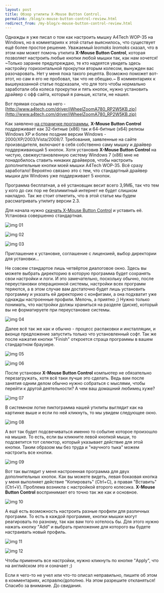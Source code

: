 ```yaml
---
layout: post
title: Обзор утилиты X-Mouse Button Control.
permalink: /blog/x-mouse-button-control-review.html
redirect_from: /my-blog/x-mouse-button-control-review.html
---
```

Однажды я уже писал о том как настроить мышку A4Tech WOP-35 на Windows, но в комметариях к этой статье выяснилось, что существует ещё более простое решение. Уважаемый *leomaks leomaks* сказал, что в этом нам может помочь утилита **X-Mouse Button Control**, которая позволяет настроить любые кнопки любой мышки так, как нам хочется! ~Только заранее предупреждаю, те кто надеятся увидеть здесь настройку горизонтальной прокрутки вторым колесом, вынужден вас разочаровать. Нет у меня пока такого рецепта. Возможно поможет вот-этот, но сам я его не пробовал, так что не обещаю.~ В комментариях к вышеуказанной статье подсказали, что для того чтобы нормально заработали оба колеса прокрутки и пять кнопок, нужно установить драйвер с офф сайта, который я раньше, кстати, не нашел.
<!--more-->
Вот прямая ссылка на него - [http://www.a4tech.com/driver/iWheelZoomA780_RP2W5KB.zip](http://www.a4tech.com/driver/iWheelZoomA780_RP2W5KB.zip)

Как заявлено [на страничке программы](http://www.highrez.co.uk/downloads/XMouseButtonControl.htm), **X-Mouse Button Control** поддерживает как 32-битные (x86) так и 64-битные (x64) релизы Windows XP и более поздние версии Windows - 2000/XP/2003/Vista/2008/7. Требования, заявленные на сайте производителя, включают в себя собственно саму мышку и драйвер поддерживающий 5 кнопок. Хотя установив **X-Mouse Button Control** на чистую, свежеустановленную систему Windows 7 (x86) мне не понадобилось ставить никаких драйверов, чтобы настроить дополнительные кнопки моей мышки A4Tech WOP-35. Всё сразу заработало! Вероятно связано это с тем, что стандартный драйвер мышки для Windows уже поддерживает 5 кнопок.

Программа бесплатная, а её установщик весит всего 3,9МБ, так что тем у кого до сих пор не безлимитный интернет не будет слишком накладно. Так же стоит отметить, что в этой статье мы будем рассматривать утилиту версии 2.3.

Для начала нужно [скачать X-Mouse Button Control](http://www.highrez.co.uk/downloads/XMouseButtonControl.htm) и уставить её. Установка совершенно стандартная.

![img 01](/imgs/x-mouse-button-control-review/01.jpg)

![img 02](/imgs/x-mouse-button-control-review/02.jpg)

![img 03](/imgs/x-mouse-button-control-review/03.jpg)

Приглашение к установке, соглашение с лицензией, выбор директории для установки...

Не совсем стандартое лишь четвёртое диалоговое окно. Здесь вы можете выбрать директорию в которую программа будет сохранять свои настройки и логи. И это замечательно, поскольку обычно, после переустановки операционной системы, настройки всех программ теряются, а в этом случае вам достаточно будет лишь установить программу и указать ей директорию с конфигами, а она подхватит уже однажды настроенные профили. Мелочь, а приятно ;) Нужно только понимать, что настройки должы храниться на разделе (диске), который вы не форматируете при переустановке системы.

![img 04](/imgs/x-mouse-button-control-review/04.jpg)

Далее всё так же как и обычно - процесс распаковки и инсталляции, и вконце предложение запустить только что установленный софт. Так же после нажатия кнопки "Finish" откроется страца программы в вашем стандартном браузере.

![img 05](/imgs/x-mouse-button-control-review/05.jpg)

![img 06](/imgs/x-mouse-button-control-review/06.jpg)

После установки **X-Mouse Button Control** компьютер не обязательно перезагружать, хотя всё таки лучше это сделать. Ведь вам после занятия одним делом обычно нужно собраться с мыслями, чтобы перейти к другой деятельности? А чем ваш домашний любимец хуже?

![img 07](/imgs/x-mouse-button-control-review/07.jpg)

В системном лотке пиктограмма нашей утилиты выглядит как на картинке выше и если по ней кликнуть, то мы увидем следующее окно.

![img 08](/imgs/x-mouse-button-control-review/08.jpg)

А вот так будет подсвечиваться именно то событие которое произошло на мышке. То есть, если вы кликните левой кнопкой мыши, то подсветится тот селектор, который указывает действие для этой кнопки. Таким образом мы без труда и "научного тыка" можем настроить все кнопки.

![img 09](/imgs/x-mouse-button-control-review/09.jpg)

Вот так выглядит у меня настроенная программа для двух дополнительных кнопок. Как вы можете видеть, левая бокаовая кнопка у меня выполняет действие "Копировать" (Ctrl+C), а правая "Вставить" (Ctrl+V). Проблема возникла с настройкой второго колесика. **X-Mouse Button Control** воспринимает его точно так же как и основное.

![img 10](/imgs/x-mouse-button-control-review/10.jpg)

А ещё есть возможность настроить разные профили для различных программ. То есть в каждой программе, кнопки мышки могут реагировать по разному, так как вам того хотелось бы. Для этого нужно нажать кнопку "Add" и выбрать приложение для которого вы будете настраивать новый профиль.

![img 11](/imgs/x-mouse-button-control-review/11.jpg)

![img 12](/imgs/x-mouse-button-control-review/12.jpg)

Чтобы применить все настройки, нужно кликнуть по кнопке "Apply", что на английском это и означает ;)

Если я чего-то не учел или что-то описал неправильно, пишите об этом в комментариях, исправлю/дополню. На этом разрешите откланяться! Спасибо за внимание. До свидания.
